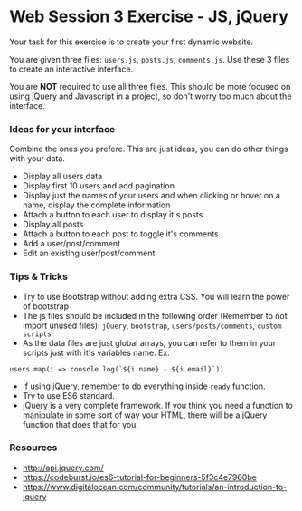 # Web Session 3 Exercise - JS, jQuery

Your task for this exercise is to create your first dynamic website.

You are given three files: `users.js`, `posts.js`, `comments.js`. Use these 3 files to create an interactive interface.

You are **NOT** required to use all three files. This should be more focused on using jQuery and Javascript in a project, so don't worry too much about the interface.

### Ideas for your interface

Combine the ones you prefere. This are just ideas, you can do other things with your data.

- Display all users data
- Display first 10 users and add pagination
- Display just the names of your users and when clicking or hover on a name, display the complete information
- Attach a button to each user to display it's posts
- Display all posts
- Attach a button to each post to toggle it's comments
- Add a user/post/comment
- Edit an existing user/post/comment

### Tips & Tricks

- Try to use Bootstrap without adding extra CSS. You will learn the power of bootstrap
- The js files should be included in the following order (Remember to not import unused files): `jQuery`, `bootstrap`, `users/posts/comments`, `custom scripts`
- As the data files are just global arrays, you can refer to them in your scripts just with it's variables name. Ex.

```
users.map(i => console.log(`${i.name} - ${i.email}`))
```

- If using jQuery, remember to do everything inside `ready` function.
- Try to use ES6 standard.
- jQuery is a very complete framework. If you think you need a function to manipulate in some sort of way your HTML, there will be a jQuery function that does that for you.

### Resources

- http://api.jquery.com/
- https://codeburst.io/es6-tutorial-for-beginners-5f3c4e7960be
- https://www.digitalocean.com/community/tutorials/an-introduction-to-jquery
